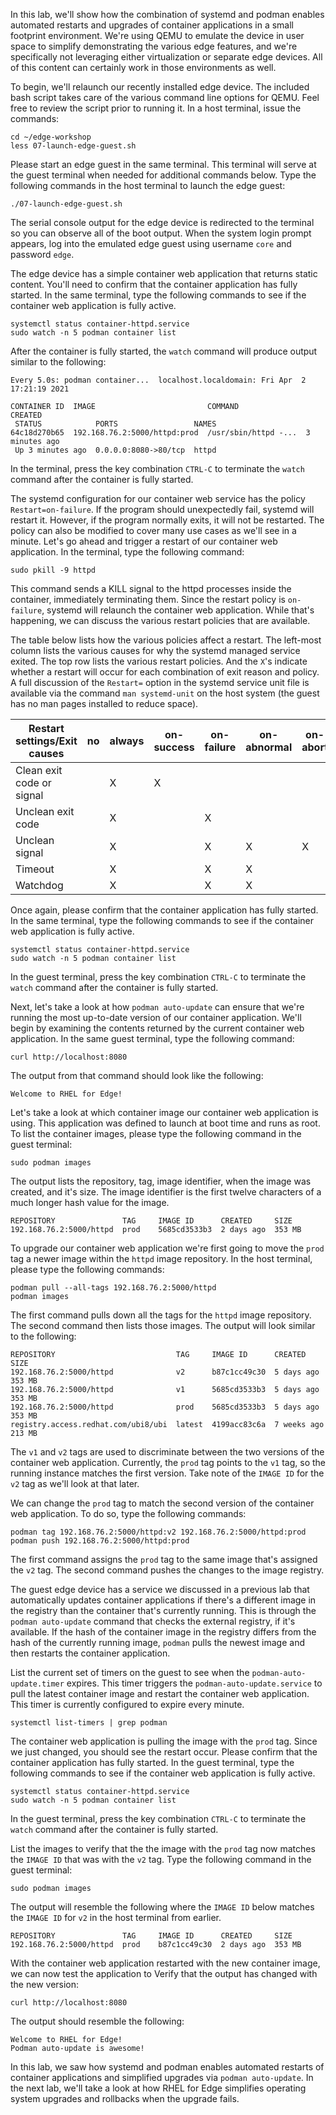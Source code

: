 In this lab, we'll show how the combination of systemd and podman
enables automated restarts and upgrades of container applications
in a small footprint environment. We're using QEMU to emulate the
device in user space to simplify demonstrating the various edge
features, and we're specifically not leveraging either virtualization
or separate edge devices. All of this content can certainly work
in those environments as well.

To begin, we'll relaunch our recently installed edge device. The
included bash script takes care of the various command line options
for QEMU. Feel free to review the script prior to running it. In a
host terminal, issue the commands:

    cd ~/edge-workshop
    less 07-launch-edge-guest.sh

Please start an edge guest in the same terminal. This terminal will
serve at the guest terminal when needed for additional commands
below. Type the following commands in the host terminal to launch
the edge guest:

    ./07-launch-edge-guest.sh

The serial console output for the edge device is redirected to the
terminal so you can observe all of the boot output. When the system
login prompt appears, log into the emulated edge guest using username
`core` and password `edge`.

The edge device has a simple container web application that returns
static content. You'll need to confirm that the container application
has fully started. In the same terminal, type the following commands
to see if the container web application is fully active.

    systemctl status container-httpd.service
    sudo watch -n 5 podman container list

After the container is fully started, the `watch` command will
produce output similar to the following:

    Every 5.0s: podman container...  localhost.localdomain: Fri Apr  2 17:21:19 2021
    
    CONTAINER ID  IMAGE                         COMMAND               CREATED
     STATUS            PORTS                 NAMES
    64c18d270b65  192.168.76.2:5000/httpd:prod  /usr/sbin/httpd -...  3 minutes ago
     Up 3 minutes ago  0.0.0.0:8080->80/tcp  httpd

In the terminal, press the key combination `CTRL-C` to terminate
the `watch` command after the container is fully started.

The systemd configuration for our container web service has the
policy `Restart=on-failure`. If the program should unexpectedly
fail, systemd will restart it. However, if the program normally
exits, it will not be restarted. The policy can also be modified
to cover many use cases as we'll see in a minute. Let's go ahead
and trigger a restart of our container web application. In the
terminal, type the following command:

    sudo pkill -9 httpd

This command sends a KILL signal to the httpd processes inside the
container, immediately terminating them. Since the restart policy
is `on-failure`, systemd will relaunch the container web application.
While that's happening, we can discuss the various restart policies
that are available.

The table below lists how the various policies affect a restart.
The left-most column lists the various causes for why the systemd
managed service exited. The top row lists the various restart
policies. And the `X`'s indicate whether a restart will occur for
each combination of exit reason and policy. A full discussion of
the `Restart=` option in the systemd service unit file is available
via the command `man systemd-unit` on the host system (the guest
has no man pages installed to reduce space).

 Restart settings/Exit causes | no | always | on-success | on-failure | on-abnormal | on-abort | on-watchdog 
------------------------------|----|--------|------------|------------|-------------|----------|-------------
 Clean exit code or signal    |    |   X    |     X      |            |             |          |             
 Unclean exit code            |    |   X    |            |     X      |             |          |             
 Unclean signal               |    |   X    |            |     X      |     X       |    X     |             
 Timeout                      |    |   X    |            |     X      |     X       |          |             
 Watchdog                     |    |   X    |            |     X      |     X       |          |     X       

Once again, please confirm that the container application has fully
started. In the same terminal, type the following commands to see
if the container web application is fully active.

    systemctl status container-httpd.service
    sudo watch -n 5 podman container list

In the guest terminal, press the key combination `CTRL-C` to terminate
the `watch` command after the container is fully started.

Next, let's take a look at how `podman auto-update` can ensure that
we're running the most up-to-date version of our container application.
We'll begin by examining the contents returned by the current
container web application. In the same guest terminal, type the
following command:

    curl http://localhost:8080

The output from that command should look like the following:

    Welcome to RHEL for Edge!

Let's take a look at which container image our container web
application is using. This application was defined to launch at
boot time and runs as root. To list the container images, please
type the following command in the guest terminal:

    sudo podman images

The output lists the repository, tag, image identifier, when the
image was created, and it's size. The image identifier is the first
twelve characters of a much longer hash value for the image.

    REPOSITORY               TAG     IMAGE ID      CREATED     SIZE
    192.168.76.2:5000/httpd  prod    5685cd3533b3  2 days ago  353 MB

To upgrade our container web application we're first going to move
the `prod` tag a newer image within the `httpd` image repository.
In the host terminal, please type the following commands:

    podman pull --all-tags 192.168.76.2:5000/httpd
    podman images

The first command pulls down all the tags for the `httpd` image
repository. The second command then lists those images. The output
will look similar to the following:

    REPOSITORY                           TAG     IMAGE ID      CREATED      SIZE
    192.168.76.2:5000/httpd              v2      b87c1cc49c30  5 days ago   353 MB
    192.168.76.2:5000/httpd              v1      5685cd3533b3  5 days ago   353 MB
    192.168.76.2:5000/httpd              prod    5685cd3533b3  5 days ago   353 MB
    registry.access.redhat.com/ubi8/ubi  latest  4199acc83c6a  7 weeks ago  213 MB

The `v1` and `v2` tags are used to discriminate between the two
versions of the container web application. Currently, the `prod`
tag points to the `v1` tag, so the running instance matches the
first version. Take note of the `IMAGE ID` for the `v2` tag as we'll
look at that later.

We can change the `prod` tag to match the second version of the
container web application. To do so, type the following commands:

    podman tag 192.168.76.2:5000/httpd:v2 192.168.76.2:5000/httpd:prod
    podman push 192.168.76.2:5000/httpd:prod

The first command assigns the `prod` tag to the same image that's
assigned the `v2` tag. The second command pushes the changes to the
image registry.

The guest edge device has a service we discussed in a previous lab
that automatically updates container applications if there's a
different image in the registry than the container that's currently
running. This is through the `podman auto-update` command that
checks the external registry, if it's available. If the hash of the
container image in the registry differs from the hash of the currently
running image, `podman` pulls the newest image and then restarts
the container application.

List the current set of timers on the guest to see when the
`podman-auto-update.timer` expires. This timer triggers the
`podman-auto-update.service` to pull the latest container image and
restart the container web application. This timer is currently
configured to expire every minute.

    systemctl list-timers | grep podman

The container web application is pulling the image with the `prod`
tag. Since we just changed, you should see the restart occur. Please
confirm that the container application has fully started. In the
guest terminal, type the following commands to see if the container
web application is fully active.

    systemctl status container-httpd.service
    sudo watch -n 5 podman container list

In the guest terminal, press the key combination `CTRL-C` to terminate
the `watch` command after the container is fully started.

List the images to verify that the the image with the `prod` tag
now matches the `IMAGE ID` that was with the `v2` tag. Type the
following command in the guest terminal:

    sudo podman images

The output will resemble the following where the `IMAGE ID` below
matches the `IMAGE ID` for `v2` in the host terminal from earlier.

    REPOSITORY               TAG     IMAGE ID      CREATED     SIZE
    192.168.76.2:5000/httpd  prod    b87c1cc49c30  2 days ago  353 MB

With the container web application restarted with the new container
image, we can now test the application to Verify that the output
has changed with the new version:

    curl http://localhost:8080

The output should resemble the following:

    Welcome to RHEL for Edge!
    Podman auto-update is awesome!

In this lab, we saw how systemd and podman enables automated restarts
of container applications and simplified upgrades via `podman
auto-update`. In the next lab, we'll take a look at how RHEL for
Edge simplifies operating system upgrades and rollbacks when the
upgrade fails.

